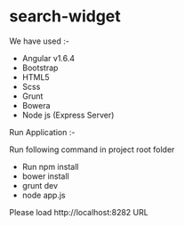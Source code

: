 # search-widget

We have used :- 
  - Angular v1.6.4
  - Bootstrap
  - HTML5
  - Scss
  - Grunt
  - Bowera
  - Node js (Express Server)
  
Run Application :- 

Run following command in project root folder 
  - Run npm install 
  - bower install
  - grunt dev
  - node app.js

Please load http://localhost:8282 URL

